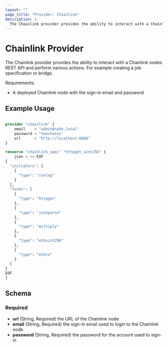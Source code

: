 ```yaml
---
layout: ""
page_title: "Provider: Chainlink"
description: |-
  The Chainlink provider provides the ability to interact with a Chainlink nodes REST API and perform various actions.
---
```


# Chainlink Provider

The Chainlink provider provides the ability to interact with a Chainlink nodes REST API and perform various actions. 
For example creating a job specification or bridge.

Requirements:

- A deployed Chainlink node with the sign-in email and password

## Example Usage

```terraform

provider "chainlink" {
    email    = "admin@node.local"
    password = "twochains"
    url      = "http://localhost:6688"
}

resource "chainlink_spec" "httpget_uint256" {
    json = <<-EOF
{
  "initiators": [
    {
      "type": "runlog"
    }
  ],
  "tasks": [
    {
      "type": "httpget"
    },
    {
      "type": "jsonparse"
    },
    {
      "type": "multiply"
    },
    {
      "type": "ethuint256"
    },
    {
      "type": "ethtx"
    }
  ]
} 
EOF
}

```

## Schema

### Required

- **url** (String, Required) the URL of the Chainlink node
- **email** (String, Required) the sign-in email used to login to the Chainlink node
- **password** (String, Required) the password for the account used to sign-in

